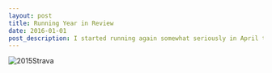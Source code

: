 ```yaml
---
layout: post
title: Running Year in Review
date: 2016-01-01
post_description: I started running again somewhat seriously in April this past year. It might have been sparked by purchasing a watch, but it was certainly maintained do to the addition of a new track club.
---
```

![2015Strava]({{site.url}}/assets/2015-strava.png)
